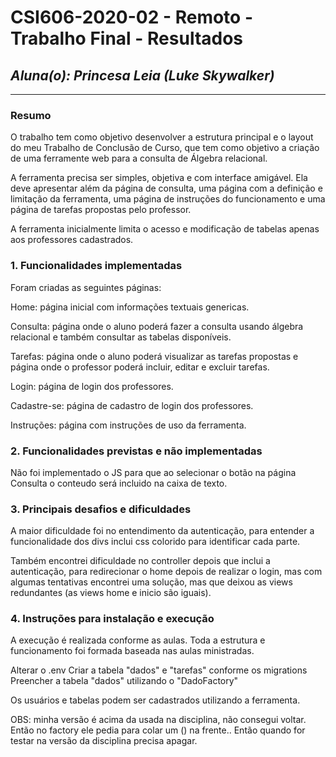 # **CSI606-2020-02 - Remoto - Trabalho Final - Resultados**
## *Aluna(o): Princesa Leia (Luke Skywalker)*

--------------

<!-- Este documento tem como objetivo apresentar o projeto desenvolvido, considerando o que foi definido na proposta e o produto final. -->

### Resumo

  O trabalho tem como objetivo desenvolver a estrutura principal e o layout do meu Trabalho de Conclusão de Curso, que tem como objetivo a criação de uma ferramente web para a consulta de Álgebra relacional. 

  A ferramenta precisa ser simples, objetiva e com interface amigável. Ela deve apresentar além da página de consulta, uma página com a definição e limitação da ferramenta, uma página de instruções do funcionamento e uma página de tarefas propostas pelo professor.

  A ferramenta inicialmente limita o acesso e modificação de tabelas apenas aos professores cadastrados.  


### 1. Funcionalidades implementadas
  Foram criadas as seguintes páginas:

  Home: página inicial com informações textuais genericas.

  Consulta: página onde o aluno poderá fazer a consulta usando álgebra relacional e também consultar as tabelas disponíveis.

  Tarefas: página onde o aluno poderá visualizar as tarefas propostas e página onde o professor poderá incluir, editar e excluir tarefas.

  Login: página de login dos professores.

  Cadastre-se: página de cadastro de login dos professores.

  Instruções: página com instruções de uso da ferramenta.

  
### 2. Funcionalidades previstas e não implementadas
Não foi implementado o JS para que ao selecionar o botão na página Consulta o conteudo será incluido na caixa de texto.
### 3. Principais desafios e dificuldades
A maior dificuldade foi no entendimento da autenticação, para entender a funcionalidade dos divs inclui css colorido para identificar cada parte.

Também encontrei dificuldade no controller depois que inclui a autenticação, para redirecionar o home depois de realizar o login, mas com algumas tentativas encontrei uma solução, mas que deixou as views redundantes (as views home e inicio são iguais).

### 4. Instruções para instalação e execução
A execução é realizada conforme as aulas. Toda a estrutura e funcionamento foi formada baseada nas aulas ministradas.

Alterar o .env
Criar a tabela "dados" e "tarefas" conforme os migrations
Preencher a tabela "dados" utilizando o "DadoFactory"

Os usuários e tabelas podem ser cadastrados utilizando a ferramenta.


OBS: minha versão é acima da usada na disciplina, não consegui voltar. Então no factory ele pedia para colar um () na frente.. Então quando for testar na versão da disciplina precisa apagar.

